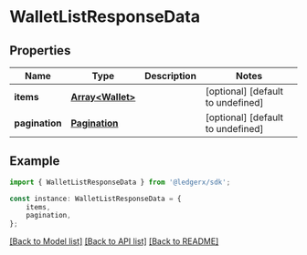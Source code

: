# WalletListResponseData


## Properties

Name | Type | Description | Notes
------------ | ------------- | ------------- | -------------
**items** | [**Array&lt;Wallet&gt;**](Wallet.md) |  | [optional] [default to undefined]
**pagination** | [**Pagination**](Pagination.md) |  | [optional] [default to undefined]

## Example

```typescript
import { WalletListResponseData } from '@ledgerx/sdk';

const instance: WalletListResponseData = {
    items,
    pagination,
};
```

[[Back to Model list]](../README.md#documentation-for-models) [[Back to API list]](../README.md#documentation-for-api-endpoints) [[Back to README]](../README.md)
